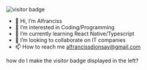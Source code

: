 <img src="https://visitor-badge.laobi.icu/badge?page_id=TheAlfran.visitor-badge&left_text=MyPageVisitors" alt="visitor badge" />

- 👋 Hi, I’m Alfranciss
- 👀 I’m interested in Coding/Programming
- 🌱 I’m currently learning React Native/Typescript
- 💞️ I’m looking to collaborate on IT companies
- 📫 How to reach me alfrancissdionsay@gmail.com



<!---
TheAlfran/TheAlfran is a ✨ special ✨ repository because its `README.md` (this file) appears on your GitHub profile.
You can click the Preview link to take a look at your changes.
--->
how do I make the visitor badge displayed in the left?
